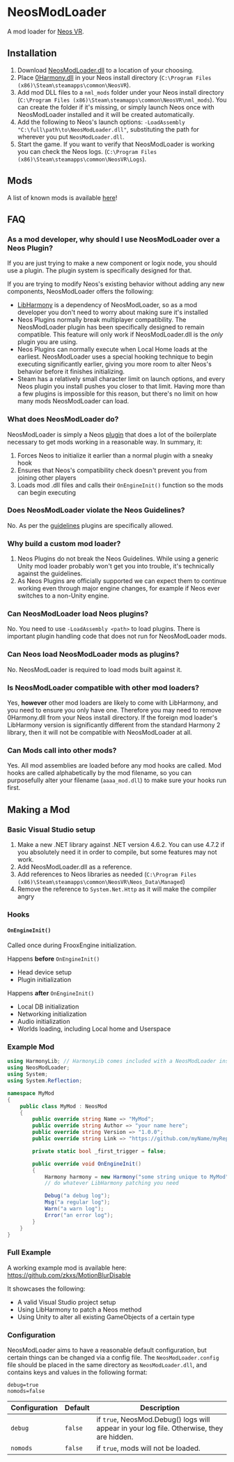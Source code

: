 # NeosModLoader

A mod loader for [Neos VR](https://neos.com/).

## Installation
1. Download [NeosModLoader.dll](https://github.com/zkxs/NeosModLoader/releases/latest/download/NeosModLoader.dll) to a location of your choosing.
2. Place [0Harmony.dll](https://github.com/zkxs/NeosModLoader/releases/download/1.0.0.0/0Harmony.dll) in your Neos install directory (`C:\Program Files (x86)\Steam\steamapps\common\NeosVR`).
3. Add mod DLL files to a `nml_mods` folder under your Neos install directory (`C:\Program Files (x86)\Steam\steamapps\common\NeosVR\nml_mods`). You can create the folder if it's missing, or simply launch Neos once with NeosModLoader installed and it will be created automatically.
4. Add the following to Neos's launch options: `-LoadAssembly "C:\full\path\to\NeosModLoader.dll"`, substituting the path for wherever you put `NeosModLoader.dll`.
5. Start the game. If you want to verify that NeosModLoader is working you can check the Neos logs. (`C:\Program Files (x86)\Steam\steamapps\common\NeosVR\Logs`).

## Mods
A list of known mods is available [here](https://github.com/zkxs/neos-mod-list/blob/master/README.md)!

## FAQ
### As a mod developer, why should I use NeosModLoader over a Neos Plugin?
If you are just trying to make a new component or logix node, you should use a plugin. The plugin system is specifically designed for that.

If you are trying to modify Neos's existing behavior without adding any new components, NeosModLoader offers the following:
- [LibHarmony](https://github.com/pardeike/Harmony) is a dependency of NeosModLoader, so as a mod developer you don't need to worry about making sure it's installed
- Neos Plugins normally break multiplayer compatibility. The NeosModLoader plugin has been specifically designed to remain compatible. This feature will only work if NeosModLoader.dll is the *only* plugin you are using.
- Neos Plugins can normally execute when Local Home loads at the earliest. NeosModLoader uses a special hooking technique to begin executing significantly earlier, giving you more room to alter Neos's behavior before it finishes initializing.
- Steam has a relatively small character limit on launch options, and every Neos plugin you install pushes you closer to that limit. Having more than a few plugins is impossible for this reason, but there's no limit on how many mods NeosModLoader can load.

### What does NeosModLoader do?
NeosModLoader is simply a Neos [plugin](https://wiki.neos.com/Plugins) that does a lot of the boilerplate necessary to get mods working in a reasonable way. In summary, it:
1. Forces Neos to initialize it earlier than a normal plugin with a sneaky hook
1. Ensures that Neos's compatibility check doesn't prevent you from joining other players
1. Loads mod .dll files and calls their `OnEngineInit()` function so the mods can begin executing

### Does NeosModLoader violate the Neos Guidelines?
No. As per the [guidelines](https://docs.google.com/document/d/1mqdbIvbj1b2LeFhNzfAASeTpRZk6vmbXISYLdTXTVR4/edit#) plugins are specifically allowed.

### Why build a custom mod loader?
1. Neos Plugins do not break the Neos Guidelines. While using a generic Unity mod loader probably won't get you into trouble, it's technically against the guidelines.
1. As Neos Plugins are officially supported we can expect them to continue working even through major engine changes, for example if Neos ever switches to a non-Unity engine.

### Can NeosModLoader load Neos plugins?
No. You need to use `-LoadAssembly <path>` to load plugins. There is important plugin handling code that does not run for NeosModLoader mods.

### Can Neos load NeosModLoader mods as plugins?
No. NeosModLoader is required to load mods built against it.

### Is NeosModLoader compatible with other mod loaders?
Yes, **however** other mod loaders are likely to come with LibHarmony, and you need to ensure you only have one. Therefore you may need to remove 0Harmony.dll from your Neos install directory. If the foreign mod loader's LibHarmony version is significantly different from the standard Harmony 2 library, then it will not be compatible with NeosModLoader at all.

### Can Mods call into other mods?
Yes. All mod assemblies are loaded before any mod hooks are called. Mod hooks are called alphabetically by the mod filename, so you can purposefully alter your filename (`aaaa_mod.dll`) to make sure your hooks run first.

## Making a Mod

### Basic Visual Studio setup
1. Make a new .NET library against .NET version 4.6.2. You can use 4.7.2 if you absolutely need it in order to compile, but some features may not work.
1. Add NeosModLoader.dll as a reference.
1. Add references to Neos libraries as needed (`C:\Program Files (x86)\Steam\steamapps\common\NeosVR\Neos_Data\Managed`)
1. Remove the reference to `System.Net.Http` as it will make the compiler angry

### Hooks
#### `OnEngineInit()`
Called once during FrooxEngine initialization.

Happens **before** `OnEngineInit()`
- Head device setup
- Plugin initialization

Happens **after** `OnEngineInit()`
- Local DB initialization
- Networking initialization
- Audio initialization
- Worlds loading, including Local home and Userspace

### Example Mod

```csharp
using HarmonyLib; // HarmonyLib comes included with a NeosModLoader install
using NeosModLoader;
using System;
using System.Reflection;

namespace MyMod
{
    public class MyMod : NeosMod
    {
        public override string Name => "MyMod";
        public override string Author => "your name here";
        public override string Version => "1.0.0";
        public override string Link => "https://github.com/myName/myRepo"; // this line is optional and can be omitted

        private static bool _first_trigger = false;

        public override void OnEngineInit()
        {
            Harmony harmony = new Harmony("some string unique to MyMod");
            // do whatever LibHarmony patching you need

            Debug("a debug log");
            Msg("a regular log");
            Warn("a warn log");
            Error("an error log");
        }
    }
}
```

### Full Example
A working example mod is available here: https://github.com/zkxs/MotionBlurDisable

It showcases the following:
- A valid Visual Studio project setup
- Using LibHarmony to patch a Neos method
- Using Unity to alter all existing GameObjects of a certain type

### Configuration
NeosModLoader aims to have a reasonable default configuration, but certain things can be changed via a config file.
The `NeosModLoader.config` file should be placed in the same directory as `NeosModLoader.dll`, and contains keys and values in the following format:
```
debug=true
nomods=false
```

| Configuration | Default | Description |
| --- | --- | --- |
| `debug` | `false` | if `true`, NeosMod.Debug() logs will appear in your log file. Otherwise, they are hidden. |
| `nomods` | `false` | if `true`, mods will not be loaded. |
